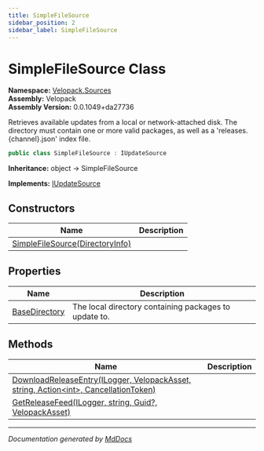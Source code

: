 ```yaml
---
title: SimpleFileSource
sidebar_position: 2
sidebar_label: SimpleFileSource
---
```

<!--  
  <auto-generated>   
    The contents of this file were generated by a tool.  
    Changes to this file may be list if the file is regenerated  
  </auto-generated>   
-->

# SimpleFileSource Class

**Namespace:** [Velopack.Sources](../index.md)  
**Assembly:** Velopack  
**Assembly Version:** 0.0.1049+da27736

Retrieves available updates from a local or network\-attached disk. The directory must contain one or more valid packages, as well as a 'releases.{channel}.json' index file.

```csharp
public class SimpleFileSource : IUpdateSource
```

**Inheritance:** object → SimpleFileSource

**Implements:** [IUpdateSource](../IUpdateSource/index.md)

## Constructors

| Name                                                     | Description |
| -------------------------------------------------------- | ----------- |
| [SimpleFileSource(DirectoryInfo)](constructors/index.md) |             |

## Properties

| Name                                         | Description                                             |
| -------------------------------------------- | ------------------------------------------------------- |
| [BaseDirectory](properties/BaseDirectory.md) |  The local directory containing packages to update to.  |

## Methods

| Name                                                                                                                      | Description |
| ------------------------------------------------------------------------------------------------------------------------- | ----------- |
| [DownloadReleaseEntry(ILogger, VelopackAsset, string, Action\<int\>, CancellationToken)](methods/DownloadReleaseEntry.md) |             |
| [GetReleaseFeed(ILogger, string, Guid?, VelopackAsset)](methods/GetReleaseFeed.md)                                        |             |

___

*Documentation generated by [MdDocs](https://github.com/ap0llo/mddocs)*
